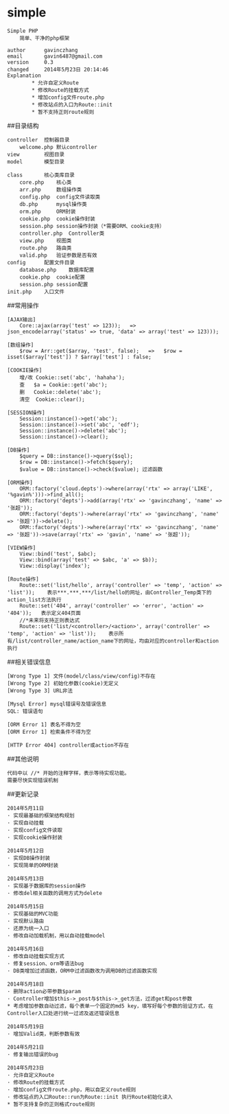 # simple

	Simple PHP
		简单、干净的php框架

	author		gavinczhang
	email		gavin6487@gmail.com
	version		0.3
	changed		2014年5月23日 20:14:46
	Explanation
			* 允许自定义Route
			* 修改Route的挂载方式
			* 增加config文件route.php	
			* 修改站点的入口为Route::init
			* 暂不支持正则route规则

##目录结构

	controller	控制器目录
		welcome.php	默认controller
	view		视图目录
	model		模型目录

	class		核心类库目录
		core.php	核心类
		arr.php		数组操作类
		config.php	config文件读取类
		db.php		mysql操作类
		orm.php		ORM封装
		cookie.php	cookie操作封装
		session.php	session操作封装（*需要ORM、cookie支持）
		controller.php	Controller类
		view.php	视图类
		route.php	路由类
		valid.php	验证参数是否有效
	config		配置文件目录
		database.php	数据库配置
		cookie.php	cookie配置
		session.php	session配置
	init.php	入口文件

##常用操作

	[AJAX输出]
		Core::ajax(array('test' => 123));   =>   json_encode(array('status' => true, 'data' => array('test' => 123)));

	[数组操作]
		$row = Arr::get($array, 'test', false);   =>   $row = isset($array['test']) ? $array['test'] : false;

	[COOKIE操作]
		增/改	Cookie::set('abc', 'hahaha');
		查	$a = Cookie::get('abc');
		删	Cookie::delete('abc');
		清空	Cookie::clear();

	[SESSION操作]
		Session::instance()->get('abc');
		Session::instance()->set('abc', 'edf');
		Session::instance()->delete('abc');
		Session::instance()->clear();

	[DB操作]
		$query = DB::instance()->query($sql);
		$row = DB::instance()->fetch($query);
		$value = DB::instance()->check($value);	过滤函数

	[ORM操作]
		ORM::factory('cloud.depts')->where(array('rtx' => array('LIKE', '%gavin%')))->find_all();
		ORM::factory('depts')->add(array('rtx' => 'gavinczhang', 'name' => '张超'));
		ORM::factory('depts')->where(array('rtx' => 'gavinczhang', 'name' => '张超'))->delete();
		ORM::factory('depts')->where(array('rtx' => 'gavinczhang', 'name' => '张超'))->save(array('rtx' => 'gavin', 'name' => '张超'));

	[VIEW操作]
		View::bind('test', $abc);
		View::bind(array('test' => $abc, 'a' => $b));
		View::display('index');

	[Route操作]
		Route::set('list/hello', array('controller' => 'temp', 'action' => 'list'));	表示***.***.***/list/hello的网址，由Controller_Temp类下的action_list方法执行
		Route::set('404', array('controller' => 'error', 'action' => '404'));	表示定义404页面
		//*未来将支持正则表达式
		Route::set('list/<controller>/<action>', array('controller' => 'temp', 'action' => 'list'));	表示所有/list/controller_name/action_name下的网址，均由对应的controller和action执行

##相关错误信息

	[Wrong Type 1] 文件(model/class/view/config)不存在
	[Wrong Type 2] 初始化参数(cookie)无定义
	[Wrong Type 3] URL非法

	[Mysql Error] mysql错误号及错误信息
	SQL: 错误语句

	[ORM Error 1] 表名不得为空
	[ORM Error 1] 检索条件不得为空

	[HTTP Error 404] controller或action不存在

##其他说明

	代码中以 //* 开始的注释字样，表示等待实现功能。
	需要尽快实现错误机制

##更新记录

	2014年5月11日
	· 实现最基础的框架结构规划
	· 实现自动挂载
	· 实现config文件读取
	· 实现cookie操作封装

	2014年5月12日
	· 实现DB操作封装
	· 实现简单的ORM封装

	2014年5月13日
	· 实现基于数据库的session操作
	· 修改del相关函数的调用方式为delete

	2014年5月15日
	· 实现基础的MVC功能
	· 实现默认路由
	· 还原为统一入口
	· 修改自动加载机制，用以自动挂载model

	2014年5月16日
	· 修改自动挂载实现方式
	· 修复session、orm等语法bug
	· DB类增加过滤函数，ORM中过滤函数改为调用DB的过滤函数实现

	2014年5月18日
	· 删除action必带参数$param
	· Controller增加$this->_post与$this->_get方法，过滤get和post参数
	* 考虑增加参数自动过滤，每个表单一个固定的md5 key，填写好每个参数的验证方式，在Controller入口处进行统一过滤及返还错误信息

	2014年5月19日
	· 增加Valid类，判断参数有效

	2014年5月21日
	· 修复输出错误的bug

	2014年5月23日
	· 允许自定义Route
	· 修改Route的挂载方式
	· 增加config文件route.php，用以自定义route规则
	· 修改站点的入口Route::run为Route::init 执行Route初始化读入
	* 暂不支持复杂的正则格式route规则